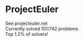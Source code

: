 # ProjectEuler

See projecteuler.net <br />
Currently solved 101/742 problems <br />
Top 1.2% of solvers! <br />

